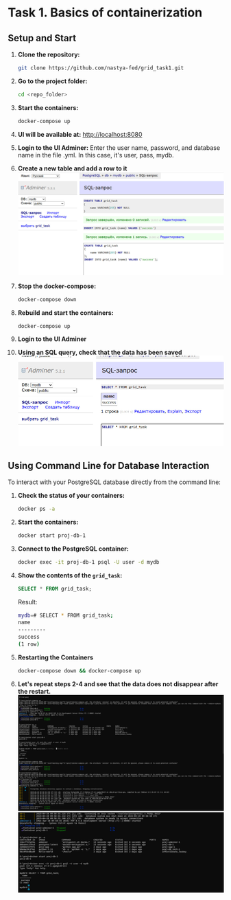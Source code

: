 
# Task 1. Basics of containerization


## Setup and Start
1. **Clone the repository:**
   ```bash
   git clone https://github.com/nastya-fed/grid_task1.git
   ```

2. **Go to the project folder:**
   ```bash
   cd <repo_folder>
   ```

3. **Start the containers:**
   ```bash
   docker-compose up
   ```

4. **UI will be available at:**
   [http://localhost:8080](http://localhost:8080)

5. **Login to the UI Adminer:** 
    Enter the user name, password, and database name in the file .yml. In this case, it's user, pass, mydb.

6. **Create a new table and add a row to it**
    ![CreateTable](pictures/CreateTable.jpg)

7. **Stop the docker-compose:**
   ```bash
   docker-compose down
   ```

5. **Rebuild and start the containers:**
   ```bash
   docker-compose up
   ```

6. **Login to the UI Adminer**  
7. **Using an SQL query, check that the data has been saved**
    ![CheckTable](pictures/CheckTable.jpg)

## Using Command Line for Database Interaction

To interact with your PostgreSQL database directly from the command line:

1. **Check the status of your containers:**
   ```bash
   docker ps -a
   ```

2. **Start the containers:**
   ```bash
   docker start proj-db-1
   ```

3. **Connect to the PostgreSQL container:**
   ```bash
   docker exec -it proj-db-1 psql -U user -d mydb
   ```

4. **Show the contents of the `grid_task`:**
   ```sql
   SELECT * FROM grid_task;
   ```
    Result:
    ```bash
    mydb=# SELECT * FROM grid_task;
    name
    ---------
    success
    (1 row)
    ```
5. **Restarting the Containers**

    ```bash
    docker-compose down && docker-compose up
    ```
6. **Let's repeat steps 2-4 and see that the data does not disappear after the restart.**
    ![CommandLine1](pictures/CommandLine1.jpg)
    ![CommandLine2](pictures/CommandLine2.jpg)

